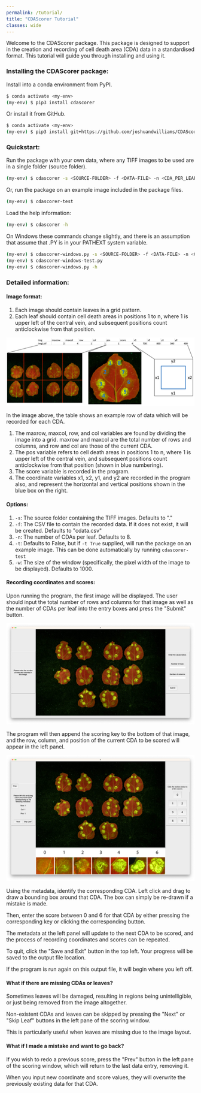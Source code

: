 ```yaml
---
permalink: /tutorial/
title: "CDAScorer Tutorial"
classes: wide
---
```


Welcome to the CDAScorer package. This package is designed to support in the creation and recording of cell death area (CDA) data in a standardised format. This tutorial will guide you through installing and using it.

### Installing the CDAScorer package:

Install into a conda environment from PyPI.

```sh
$ conda activate <my-env>
(my-env) $ pip3 install cdascorer
```

Or install it from GitHub.

```sh
$ conda activate <my-env>
(my-env) $ pip3 install git+https://github.com/joshuandwilliams/CDAScorer
```

### Quickstart:

Run the package with your own data, where any TIFF images to be used are in a single folder (source folder).

```sh
(my-env) $ cdascorer -s <SOURCE-FOLDER> -f <DATA-FILE> -n <CDA_PER_LEAF>
```

Or, run the package on an example image included in the package files.

```sh
(my-env) $ cdascorer-test
```

Load the help information:

```sh
(my-env) $ cdascorer -h
```

On Windows these commands change slightly, and there is an assumption that assume that .PY is in your PATHEXT system variable.
```sh
(my-env) $ cdascorer-windows.py -s <SOURCE-FOLDER> -f <DATA-FILE> -n <CDA_PER_LEAF>
(my-env) $ cdascorer-windows-test.py
(my-env) $ cdascorer-windows.py -h
```

### Detailed information:

#### Image format:

1. Each image should contain leaves in a grid pattern.
2. Each leaf should contain cell death areas in positions 1 to n, where 1 is upper left of the central vein, and subsequent positions count anticlockwise from that position.

![CDA_Format](./images/CDA_Format.png)

In the image above, the table shows an example row of data which will be recorded for each CDA.
1. The maxrow, maxcol, row, and col variables are found by dividing the image into a grid. maxrow and maxcol are the total number of rows and columns, and row and col are those of the current CDA.
2. The pos variable refers to cell death areas in positions 1 to n, where 1 is upper left of the central vein, and subsequent positions count anticlockwise from that position (shown in blue numbering).
3. The score variable is recorded in the program.
4. The coordinate variables x1, x2, y1, and y2 are recorded in the program also, and represent the horizontal and vertical positions shown in the blue box on the right.

#### Options:

1. ```-s```: The source folder containing the TIFF images. Defaults to "."
2. ```-f```: The CSV file to contain the recorded data. If it does not exist, it will be created. Defaults to "cdata.csv"
3. ```-n```: The number of CDAs per leaf. Defaults to 8.
4. ```-t```: Defaults to False, but if ```-t True``` supplied, will run the package on an example image. This can be done automatically by running ```cdascorer-test```
5. ```-w```: The size of the window (specifically, the pixel width of the image to be displayed). Defaults to 1000.

#### Recording coordinates and scores:

Upon running the program, the first image will be displayed. The user should input the total number of rows and columns for that image as well as the number of CDAs per leaf into the entry boxes and press the "Submit" button.

![Input_Row_Col](./images/Input_Row_Col.png)

The program will then append the scoring key to the bottom of that image, and the row, column, and position of the current CDA to be scored will appear in the left panel.

![Record_Coords_Score](./images/Record_Coords_Score.png)

Using the metadata, identify the corresponding CDA. Left click and drag to draw a bounding box around that CDA. The box can simply be re-drawn if a mistake is made.

Then, enter the score between 0 and 6 for that CDA by either pressing the corresponding key or clicking the corresponding button.

The metadata at the left panel will update to the next CDA to be scored, and the process of recording coordinates and scores can be repeated.

To quit, click the "Save and Exit" button in the top left. Your progress will be saved to the output file location.

If the program is run again on this output file, it will begin where you left off.


#### What if there are missing CDAs or leaves?

Sometimes leaves will be damaged, resulting in regions being unintelligible, or just being removed from the image altogether.

Non-existent CDAs and leaves can be skipped by pressing the "Next" or "Skip Leaf" buttons in the left pane of the scoring window.

This is particularly useful when leaves are missing due to the image layout.


#### What if I made a mistake and want to go back?

If you wish to redo a previous score, press the "Prev" button in the left pane of the scoring window, which will return to the last data entry, removing it.

When you input new coordinate and score values, they will overwrite the previously existing data for that CDA.

